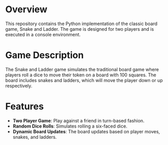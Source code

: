 # Overview
This repository contains the Python implementation of the classic board game, Snake and Ladder. The game is designed for two players and is executed in a console environment.

# Game Description
The Snake and Ladder game simulates the traditional board game where players roll a dice to move their token on a board with 100 squares. The board includes snakes and ladders, which will move the player down or up respectively.

# Features

- **Two Player Game**: Play against a friend in turn-based fashion.
- **Random Dice Rolls**: Simulates rolling a six-faced dice.
- **Dynamic Board Updates**: The board updates based on player moves, snakes, and ladders.

